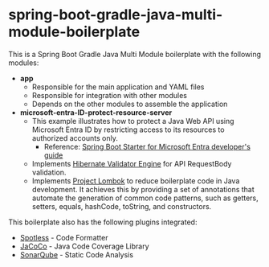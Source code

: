 # spring-boot-gradle-java-multi-module-boilerplate

This is a Spring Boot Gradle Java Multi Module boilerplate with the following modules:
- **app**
    - Responsible for the main application and YAML files
    - Responsible for integration with other modules
    - Depends on the other modules to assemble the application
- **microsoft-entra-ID-protect-resource-server**
  - This example illustrates how to protect a Java Web API using Microsoft Entra ID by restricting access to its resources to authorized accounts only.
    - Reference: [Spring Boot Starter for Microsoft Entra developer's guide](https://learn.microsoft.com/en-us/azure/developer/java/spring-framework/spring-boot-starter-for-azure-active-directory-developer-guide?tabs=SpringCloudAzure5x)
  - Implements [Hibernate Validator Engine](https://hibernate.org/validator/) for API RequestBody validation.
  - Implements [Project Lombok](https://hibernate.org/validator/) to reduce boilerplate code in Java development. It achieves this by providing a set of annotations that automate the generation of common code patterns, such as getters, setters, equals, hashCode, toString, and constructors.

This boilerplate also has the following plugins integrated:
- [Spotless](https://github.com/diffplug/spotless) - Code Formatter
- [JaCoCo](https://github.com/jacoco/jacoco) - Java Code Coverage Library
- [SonarQube](https://plugins.gradle.org/plugin/org.sonarqube) - Static Code Analysis